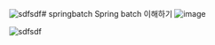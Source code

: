 ![sdfsdf](https://github.com/user-attachments/assets/edea2dde-71ed-4c8d-b28c-866f9171c1f9)# springbatch
Spring batch 이해하기
![image](https://github.com/user-attachments/assets/eb1b3894-975e-4159-8630-b80949cdf4cf)

![sdfsdf](https://github.com/user-attachments/assets/aaa871ce-c003-4e4d-acee-791b55a0d7b6)
